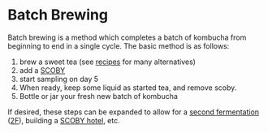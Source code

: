 # Batch Brewing

Batch brewing is a method which completes a batch of kombucha from beginning to end in a single cycle.  The basic method is as follows:

1. brew a sweet tea (see [recipes](/recipes) for many alternatives)
2. add a [SCOBY](/glossary/#scoby)
3. start sampling on day 5
4. When ready, keep some liquid as started tea, and remove scoby.
5. Bottle or jar your fresh new batch of kombucha

If desired, these steps can be expanded to allow for a [second fermentation](/methods/second_fermentation.md) ([2F](/glossary/#2F)), building a [SCOBY hotel](/methods/scoby_hotel), etc.